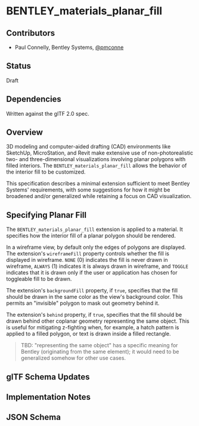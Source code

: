<!--
Copyright 2015-2025 The Khronos Group Inc.
SPDX-License-Identifier: CC-BY-4.0
-->

# BENTLEY_materials_planar_fill

## Contributors

* Paul Connelly, Bentley Systems, [@pmconne](https://github.com/pmconne)

## Status

Draft

## Dependencies

Written against the glTF 2.0 spec.

## Overview

3D modeling and computer-aided drafting (CAD) environments like SketchUp, MicroStation, and Revit make extensive use of non-photorealistic two- and three-dimensional visualizations involving planar polygons with filled interiors. The `BENTLEY_materials_planar_fill` allows the behavior of the interior fill to be customized.

This specification describes a minimal extension sufficient to meet Bentley Systems' requirements, with some suggestions for how it might be broadened and/or generalized while retaining a focus on CAD visualization.

## Specifying Planar Fill

The `BENTLEY_materials_planar_fill` extension is applied to a material. It specifies how the interior fill of a planar polygon should be rendered.

In a wireframe view, by default only the edges of polygons are displayed. The extension's `wireframeFill` property controls whether the fill is displayed in wireframe. `NONE` (0) indicates the fill is never drawn in wireframe, `ALWAYS` (1) indicates it is always drawn in wireframe, and `TOGGLE` indicates that it is drawn only if the user or application has chosen for toggleable fill to be drawn.

The extension's `backgroundFill` property, if `true`, specifies that the fill should be drawn in the same color as the view's background color. This permits an "invisible" polygon to mask out geometry behind it.

The extension's `behind` property, if `true`, specifies that the fill should be drawn behind other coplanar geometry representing the same object. This is useful for mitigating z-fighting when, for example, a hatch pattern is applied to a filled polygon, or text is drawn inside a filled rectangle.

> TBD: "representing the same object" has a specific meaning for Bentley (originating from the same element); it would need to be generalized somehow for other use cases.

## glTF Schema Updates


## Implementation Notes


## JSON Schema


